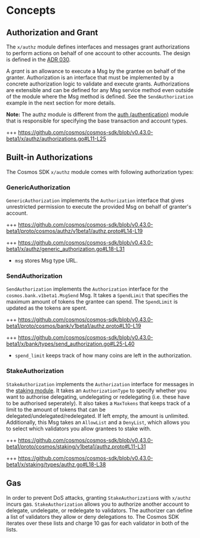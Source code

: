 <!--
order: 1
-->

# Concepts

## Authorization and Grant

The `x/authz` module defines interfaces and messages grant authorizations to perform actions
on behalf of one account to other accounts. The design is defined in the [ADR 030](../../../docs/architecture/adr-030-authz-module.md).

A *grant* is an allowance to execute a Msg by the grantee on behalf of the granter.
Authorization is an interface that must be implemented by a concrete authorization logic to validate and execute grants. Authorizations are extensible and can be defined for any Msg service method even outside of the module where the Msg method is defined. See the `SendAuthorization` example in the next section for more details.

**Note:** The authz module is different from the [auth (authentication)](../modules/auth/) module that is responsible for specifying the base transaction and account types.

+++ <https://github.com/cosmos/cosmos-sdk/blob/v0.43.0-beta1/x/authz/authorizations.go#L11-L25>

## Built-in Authorizations

The Cosmos SDK `x/authz` module comes with following authorization types:

### GenericAuthorization

`GenericAuthorization` implements the `Authorization` interface that gives unrestricted permission to execute the provided Msg on behalf of granter's account.

+++ <https://github.com/cosmos/cosmos-sdk/blob/v0.43.0-beta1/proto/cosmos/authz/v1beta1/authz.proto#L14-L19>

+++ <https://github.com/cosmos/cosmos-sdk/blob/v0.43.0-beta1/x/authz/generic_authorization.go#L18-L31>

- `msg` stores Msg type URL.

### SendAuthorization

`SendAuthorization` implements the `Authorization` interface for the `cosmos.bank.v1beta1.MsgSend` Msg. It takes a `SpendLimit` that specifies the maximum amount of tokens the grantee can spend. The `SpendLimit` is updated as the tokens are spent.

+++ <https://github.com/cosmos/cosmos-sdk/blob/v0.43.0-beta1/proto/cosmos/bank/v1beta1/authz.proto#L10-L19>

+++ <https://github.com/cosmos/cosmos-sdk/blob/v0.43.0-beta1/x/bank/types/send_authorization.go#L25-L40>

- `spend_limit` keeps track of how many coins are left in the authorization.

### StakeAuthorization

`StakeAuthorization` implements the `Authorization` interface for messages in the [staking module](https://docs.cosmos.network/v0.44/modules/staking/). It takes an `AuthorizationType` to specify whether you want to authorise delegating, undelegating or redelegating (i.e. these have to be authorised seperately). It also takes a `MaxTokens` that keeps track of a limit to the amount of tokens that can be delegated/undelegated/redelegated. If left empty, the amount is unlimited. Additionally, this Msg takes an `AllowList` and a `DenyList`, which allows you to select which validators you allow grantees to stake with.

+++ <https://github.com/cosmos/cosmos-sdk/blob/v0.43.0-beta1/proto/cosmos/staking/v1beta1/authz.proto#L11-L31>

+++ <https://github.com/cosmos/cosmos-sdk/blob/v0.43.0-beta1/x/staking/types/authz.go#L18-L38>

## Gas

In order to prevent DoS attacks, granting `StakeAuthorization`s with `x/authz` incurs gas. `StakeAuthorization` allows you to authorize another account to delegate, undelegate, or redelegate to validators. The authorizer can define a list of validators they allow or deny delegations to. The Cosmos SDK iterates over these lists and charge 10 gas for each validator in both of the lists.

